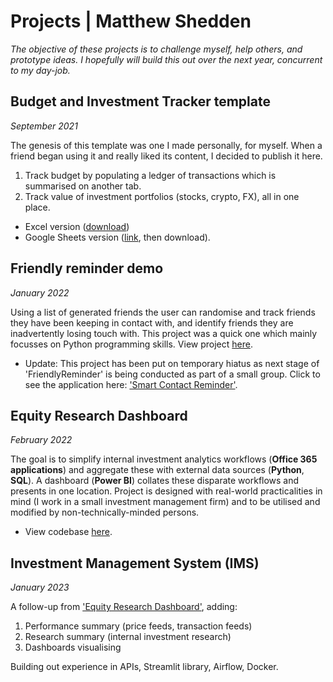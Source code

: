 # Projects | Matthew Shedden
*The objective of these projects is to challenge myself, help others, and prototype ideas. I hopefully will build this out over the next year, concurrent to my day-job.*

## Budget and Investment Tracker template
*September 2021*

The genesis of this template was one I made personally, for myself. When a friend began using it and really liked its content, I decided to publish it here.
1. Track budget by populating a ledger of transactions which is summarised on another tab.
2. Track value of investment portfolios (stocks, crypto, FX), all in one place.

- Excel version ([download](https://github.com/mshedededen/Portfolio/blob/main/Mini-projects/Budget%20and%20investments%20tracker.xlsx))
- Google Sheets version ([link](https://docs.google.com/spreadsheets/d/1ZtW-rv4yWclV5hM-VKQsa1tGJR2S9TNtOImD2AWjgpQ/edit?usp=sharing), then download).

## Friendly reminder demo
*January 2022*

Using a list of generated friends the user can randomise and track friends they have been keeping in contact with, and identify friends they are inadvertently losing touch with. This project was a quick one which mainly focusses on Python programming skills. View project [here](https://github.com/mshedededen/Portfolio/tree/main/Mini-projects/FriendlyReminder).

- Update: This project has been put on temporary hiatus as next stage of 'FriendlyReminder' is being conducted as part of a small group. Click to see the application here: ['Smart Contact Reminder'](https://play.google.com/store/apps/details?id=me.barta.stayintouch&hl=en_GB&gl=US).

## Equity Research Dashboard
*February 2022*

The goal is to simplify internal investment analytics workflows (**Office 365 applications**) and aggregate these with external data sources (**Python**, **SQL**). A dashboard (**Power BI**) collates these disparate workflows and presents in one location. Project is designed with real-world practicalities in mind (I work in a small investment management firm) and to be utilised and modified by non-technically-minded persons.

- View codebase [here](https://github.com/mshedededen/Portfolio/tree/main/Projects/Investment%20monitoring%20workflow).

## Investment Management System (IMS)
*January 2023*

A follow-up from ['Equity Research Dashboard'](https://github.com/mshedededen/Portfolio/tree/main/Projects/Investment%20monitoring%20workflow), adding:
1. Performance summary (price feeds, transaction feeds)
2. Research summary (internal investment research)
3. Dashboards visualising

Building out experience in APIs, Streamlit library, Airflow, Docker.